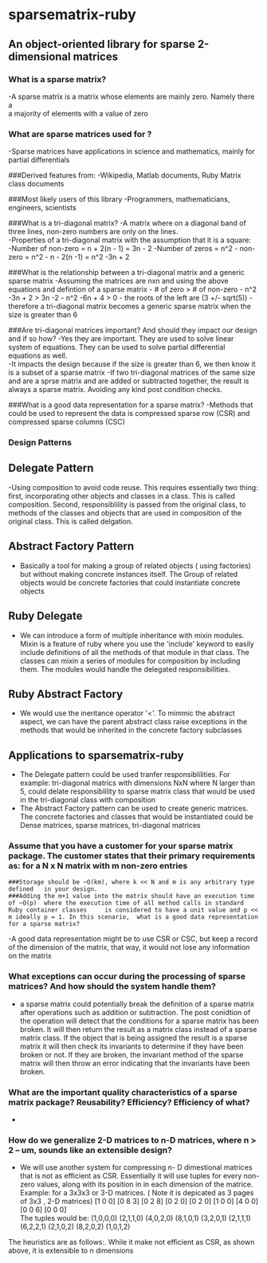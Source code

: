 # sparsematrix-ruby
## An object-oriented library for sparse 2-dimensional matrices

### What is a sparse matrix?
-A sparse matrix is a matrix whose elements are mainly zero. Namely there a <br>
a majority of elements with a value of zero <br>

### What are sparse matrices used for ?
-Sparse matrices have applications in science and mathematics, mainly for <br>
partial differentials

###Derived features from:
-Wikipedia, Matlab documents, Ruby Matrix class documents <br>

###Most likely users of this library
-Programmers, mathematicians, engineers, scientists <br>

###What is a tri-diagonal matrix?
-A matrix where on a diagonal band of three lines, non-zero numbers are only on the lines. <br>
-Properties of a tri-diagonal matrix with the assumption that it is a square: <br>
	-Number of non-zero = n + 2(n - 1) = 3n - 2
	-Number of zeros = n^2 - non-zero = n^2 - n - 2(n -1) = n^2 -3n + 2

###What is the relationship between a tri-diagonal matrix and a generic sparse matrix
-Assuming the matrices are nxn and using the above equations and defintion of a sparse matrix
	- # of zero > # of non-zero
	- n^2 -3n + 2 > 3n -2
	- n^2 -6n + 4 > 0
	- the roots of the left are (3 +/- sqrt(5))
	- therefore a tri-diagonal matrix becomes a generic sparse matrix when the size is greater than 6

###Are tri-diagonal matrices important? And should they impact our design and if so how?
-Yes they are important. They are used to solve linear system of equations. They can be used to solve partial differential equations as well. <br>
-It impacts the design because if the size is greater than 6, we then know it is a subset of a sparse matrix
-If two tri-diagonal matrices of the same size and are a sprse matrix and are added or subtracted together,
the result is always a sparse matrix. Avoiding any kind post condition checks.

###What is a good data representation for a sparse matrix?
-Methods that could be used to represent the data is compressed sparse row (CSR) and compressed sparse columns (CSC) <br>


### Design Patterns

## Delegate Pattern
-Using composition to avoid code reuse. This requires essentially two thing: first, incorporating other objects and classes in a class. This is called composition. Second, responsiblility is passed from the original class, to methods of the classes and objects that are used in composition of the original class. This is called delgation.

## Abstract Factory Pattern
- Basically a tool for making a group of related objects ( using factories) but without making concrete instances itself. The Group of related objects would be concrete factories that could instantiate concrete objects

## Ruby Delegate
- We can introduce a form of multiple inheritance with mixin modules. Mixin is a feature of ruby where you use the 'include' keyword to easily include definitions of all the methods of that module in that class. The classes can mixin a series of modules for composition by including them. The modules would handle the delegated responsibilities.

## Ruby Abstract Factory
- We would use the ineritance operator '<'. To mimmic the abstract aspect, we can have the parent abstract class raise exceptions in the methods that would be inherited in the concrete factory subclasses

## Applications to sparsematrix-ruby
- The Delegate pattern could be used tranfer responsiblilities. For example: tri-diagonal matrics with dimensions NxN where N larger than 5, could delate responsiblility to sparse matrix class that would be used in the tri-diagonal class with composition
- The Abstract Factory pattern can be used to create generic matrices. The concrete factories and classes that would be instantiated could be Dense matrices, sparse matrices, tri-diagonal matrices

### Assume that you have a customer for your sparse matrix package. The customer states that their primary requirements as: for a N x N matrix with m non-zero entries
	###Storage should be ~O(km), where k << N and m is any arbitrary type defined 	in your design.
	###Adding the m+1 value into the matrix should have an execution time of ~O(p) 	where the execution time of all method calls in standard Ruby container classes 	is considered to have a unit value and p << m ideally p = 1. In this scenario, 	what is a good data representation for a sparse matrix?
-A good data representation might be to use CSR or CSC, but keep a record of the dimension of the matrix, that way, it would not lose any information on the matrix

### What exceptions can occur during the processing of sparse matrices? And how should the system handle them?
- a sparse matrix could potentially break the definition of a sparse matrix after operations such as addition or subtraction. The post conidtion of the operation will detect that the conditions for a sparse matrix has been broken. It will then return the result as a matrix class instead of a sparse matrix class. If the object that is being assigned the result is a sparse matrix it will then check its invariants to determine if they have been broken or not. If they are broken, the invariant method of the sparse matrix will then throw an error indicating that the invariants have been broken.

### What are the important quality characteristics of a sparse matrix package? Reusability? Efficiency? Efficiency of what?
-

### How do we generalize 2-D matrices to n-D matrices, where n > 2 – um, sounds like an extensible design?
- We will use another system for compressing n- D dimestional matrices that is not as efficient as CSR. Essentially it will use tuples for every non-zero values, along with its position in  in each dimension of the matrice. Example: for a 3x3x3 or 3-D matrices. ( Note it is depicated as 3 pages of 3x3 , 2-D matrices)
[1 0 0]		[0 8 3] 		[0 2 8]
[0 2 0]		[0 2 0]			[1 0 0]
[4 0 0]		[0 0 6]			[0 0 0]			
The tuples would be:
(1,0,0,0)
(2,1,1,0)
(4,0,2,0)
(8,1,0,1)
(3,2,0,1)
(2,1,1,1)
(6,2,2,1)
(2,1,0,2)
(8,2,0,2)
(1,0,1,2)

The heuristics are as follows:. While it make not efficient as CSR, as shown above, it is extensible to n dimensions
